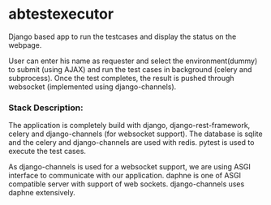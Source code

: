 # abtestexecutor

Django based app to run the testcases and display the status on the webpage.

User can enter his name as requester and select the environment(dummy) to submit (using AJAX) and run the test cases in background (celery and subprocess). Once the test completes, the result is pushed through websocket (implemented using django-channels).

### Stack Description:

The application is completely build with django, django-rest-framework, celery and django-channels (for websocket support). The database is sqlite and the celery and django-channels are used with redis. pytest is used to execute the test cases. 

As django-channels is used for a websocket support, we are using ASGI interface to communicate with our application. daphne is one of ASGI compatible server with support of web sockets. django-channels uses daphne extensively.




